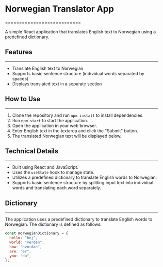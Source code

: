 # Norwegian Translator App
===========================

A simple React application that translates English text to Norwegian using a predefined dictionary.

## Features
------------

* Translate English text to Norwegian
* Supports basic sentence structure (individual words separated by spaces)
* Displays translated text in a separate section

## How to Use
--------------

1. Clone the repository and run `npm install` to install dependencies.
2. Run `npm start` to start the application.
3. Open the application in your web browser.
4. Enter English text in the textarea and click the "Submit" button.
5. The translated Norwegian text will be displayed below.

## Technical Details
--------------------

* Built using React and JavaScript.
* Uses the `useState` hook to manage state.
* Utilizes a predefined dictionary to translate English words to Norwegian.
* Supports basic sentence structure by splitting input text into individual words and translating each word separately.

## Dictionary
-------------

The application uses a predefined dictionary to translate English words to Norwegian. The dictionary is defined as follows:

```javascript
const norwegianDictionary = {
  hello: "hej",
  world: "verden",
  how: "hvordan",
  are: "er",
  you: "du",
};
